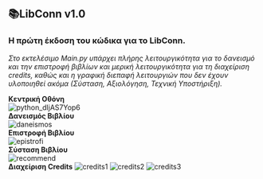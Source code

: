 ## 📚**LibConn v1.0**    

### Η πρώτη έκδοση του κώδικα για το LibConn.  
*Στο εκτελέσιμο Main.py υπάρχει πλήρης λειτουργικότητα για το δανεισμό και την επιστροφή βιβλίων και μερική λειτουργικότητα για τη διαχείριση credits, καθώς και η γραφική διεπαφή λειτουργιών που δεν έχουν υλοποιηθεί ακόμα (Σύσταση, Αξιολόγηση, Τεχνική Υποστήριξη).*       
  
**Κεντρική Οθόνη**  
![python_dljAS7Yop6](https://user-images.githubusercontent.com/95766082/173231518-66d8f47f-5a67-4535-92fa-a1cca1c846c8.png)  
**Δανεισμός Βιβλίου**  
![daneismos](https://user-images.githubusercontent.com/95766082/173231473-366c03ea-17d8-4249-a5b4-fb51c4cf48ed.PNG)  
**Επιστροφή Βιβλίου**  
![epistrofi](https://user-images.githubusercontent.com/95766082/173231494-41117154-07b1-4fe5-9599-c4bd7e59b8c4.PNG)  
**Σύσταση Βιβλίου**  
![recommend](https://user-images.githubusercontent.com/95766082/173231502-01cf1396-5fce-44a6-ac02-861da6dfe326.png)  
**Διαχείριση Credits**
![credits1](https://user-images.githubusercontent.com/95766082/173288291-859c5666-286a-4864-8fb8-c5344b6928af.png)
![credits2](https://user-images.githubusercontent.com/95766082/173288297-942388d7-48a1-4500-bdc9-5ebaa836e4b4.png)
![credits3](https://user-images.githubusercontent.com/95766082/173288307-fad4a280-c21d-4410-871b-5a85e26ad61a.png)

